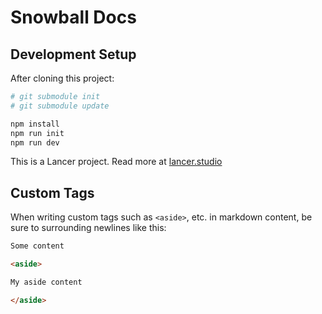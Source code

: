 # Snowball Docs

## Development Setup

After cloning this project:

```bash
# git submodule init
# git submodule update

npm install
npm run init
npm run dev
```

This is a Lancer project. Read more at [lancer.studio](https://lancer.studio)

## Custom Tags

When writing custom tags such as `<aside>`, etc. in markdown content, be sure to surrounding newlines like this:

```html
Some content

<aside>

My aside content

</aside>
```
